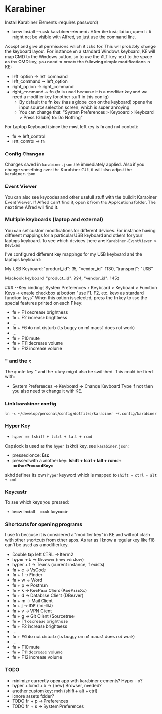 # Karabiner

Install Karabiner Elements (requires password)
  * brew install --cask karabiner-elements
After the installation, open it, it might not be visible with Alfred, so just use the command line.

Accept and give all permissions which it asks for.
This will probably change the keyboard layout. For instance on a standard Windows keyboard, KE will map CMD to the Windows button,
so to use the ALT key next to the space as the CMD key, you need to create the following simple modifications in KE:
  * left_option -> left_command
  * left_command -> left_option
  * right_option -> right_command
  * right_command -> fn (fn is used because it is a modifier key and we need a modifier key for other stuff in this config)
    - By default the fn key (has a globe icon on the keyboard) opens the input source selection screen, which is super annoying
    - You can change that: "System Preferences > Keyboard > Keyboard > Press (Globe) to: Do Nothing"

For Laptop Keyboard (since the most left key is fn and not control):
  * fn -> left_control
  * left_control -> fn

### Config Changes
Changes saved in `karabiner.json` are immediately applied.
Also if you change something over the Karabiner GUI, it will also adjust the `karabiner.json`

### Event Viewer
You can also see keycodes and other usefull stuff with the build it Karabiner Event Viewer.
If Alfred can't find it, open it from the Applications folder. The next time Alfred will find it.

### Multiple keyboards (laptop and external)
You can set custom modifications for different devices. 
For instance having different mappings for a particular USB keyboard and others for your laptops keyboard.
To see which devices there are: `Karabiner-EventViewer > Devices`

I've configured different key mappings for my USB keyboard and the laptops keyboard:

My USB Keyboard:
  "product_id": 35,
  "vendor_id": 1130,
  "transport": "USB"

Macbook keyboard:
  "product_id": 834,
  "vendor_id": 1452

### F-Key bindings
System Preferences > Keyboard > Keyboard > Function Keys -> enable checkbox at bottom "use F1, F2, etc. keys as standard function keys"
When this option is selected, press the fn key to use the special features printed on each F key:
  - fn + F1   decrease brightness
  - fn + F2   increase brightness
  - ...
  - fn + F6   do not disturb (its buggy on m1 macs? does not work)
  - ...
  - fn + F10  mute
  - fn + F11  decrease volume
  - fn + F12  increase volume

### " and the <
The quote key " and the < key might also be switched. This could be fixed with:
  * System Preferences -> Keyboard -> Change Keyboard Type
If not then you also need to change it with KE.

### Link karabiner config
`ln -s ~/develop/personal/config/dotfiles/karabiner ~/.config/karabiner`

### Hyper Key
  * `hyper == lshift + lctrl + lalt + rcmd`

Capslock is used as the `hyper` (skhd) key, see `karabiner.json`:
  * pressed once: **Esc**
  * pressed with a another key: **lshift + lctrl + lalt + rcmd+ \<otherPressedKey\>**

skhd defines its own `hyper` keyword which is mapped to `shift + ctrl + alt + cmd`



### Keycastr
To see which keys you pressed:
  * brew install --cask keycastr

### Shortcuts for opening programs
I use fn because it is considered a "modifier key" in KE and will not clash with other shortcuts from other apps. As far as I know a regular key like f18 can't be used as a modifier key.
  * Double tap left CTRL -> Iterm2
  * hyper + b -> Browser (new window)
  * hyper + t -> Teams (current instance, if exists)
  * fn + c -> VsCode
  * fn + f -> Finder
  * fn + w -> Word
  * fn + p -> Postman
  * fn + k -> KeePass Client (KeePassXc)
  * fn + d -> Database Client (DBeaver)
  * fn + m -> Mail Client
  * fn + j -> IDE (IntelliJ)
  * fn + v -> VPN Client
  * fn + g -> Git Client (Sourcetree)
  * fn + F1   decrease brightness
  * fn + F2   increase brightness
  * ...
  * fn + F6   do not disturb (its buggy on m1 macs? does not work)
  * ...
  * fn + F10  mute
  * fn + F11  decrease volume
  * fn + F12  increase volume

### TODO
  * minimize currently open app with karabiner elements? Hyper - x?
  * hyper + lcmd + b -> (new) Browser, needed?
  * another custom key: meh (shift + alt + ctrl)
  * ignore assets folder?
  * TODO fn + p -> Preferences
  * TODO fn + s -> System Preferences